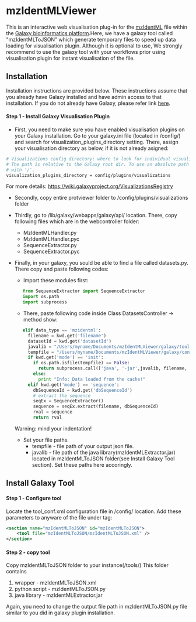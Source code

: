 # mzIdentMLViewer

This is an interactive web visualisation plug-in for the [mzIdentML](http://www.psidev.info/mzidentml) file within the [Galaxy bioinformatics platform](https://galaxyproject.org).Here, we have a galaxy tool called "mzIdentMLToJSON" which generate temporary files to speed up data loading for visualisation plugin. Although it is optional to use, We strongly recommend to use the galaxy tool with your workflows prior using visualisation plugin for instant visualisation of the file.

## Installation

Installation instructions are provided below. These instructions assume that you already have Galaxy installed and have admin access to that installation. If you do not already have Galaxy, please refer link [here](https://wiki.galaxyproject.org/Admin/GetGalaxy).

#### Step 1 - Install Galaxy Visualisation Plugin

* First, you need to make sure you have enabled visualisation plugins on your Galaxy installation. Go to your galaxy.ini file (located in <your galaxy directory>/config/) and search for visualization_plugins_directory setting. There, assign your visualisation directory as below, if it is not already asigned:

```bash
# Visualizations config directory: where to look for individual visualization plugins.
# The path is relative to the Galaxy root dir. To use an absolute path begin the path
# with '/'.
visualization_plugins_directory = config/plugins/visualizations
```
For more details: https://wiki.galaxyproject.org/VisualizationsRegistry

* Secondly, copy entire protviewer folder to <your galaxy directory>/config/plugins/visualizations folder
* Thirdly, go to <your galaxy directory>/lib/galaxy/webapps/galaxy/api/ location. There, copy following files which are in the webcontroller folder:
  * MzIdentMLHandler.py
  * MzIdentMLHandler.pyc
  * SequenceExtractor.py
  * SequenceExtractor.pyc
* Finally, in your galaxy, you sould be able to find a file called datasets.py. There copy and paste following codes:

  * Import these modules first:
   ```python
      from SequenceExtractor import SequenceExtractor
      import os.path
      import subprocess
   ```
  * There, paste following code inside Class DatasetsController -> method show:
   ```python
      elif data_type == 'mzidentml':
        filename = kwd.get('filename')
        datasetId = kwd.get('datasetId')
        javalib = "/Users/myname/Documents/mzIdentMLViewer/galaxy/tools/mzIdentMLToJSON/mzIdentMLExtractor.jar"
        tempfile = "/Users/myname/Documents/mzIdentMLViewer/galaxy/config/plugins/visualizations/protviewer/static/data/"+datasetId+"_protein.json"
        if kwd.get('mode') == 'init':
          if os.path.isfile(tempfile) == False:
            return subprocess.call(['java', '-jar',javalib, filename, datasetId])
          else:
            print "Info: Data loaded from the cache!"
        elif kwd.get('mode') == 'sequence':
          dbSequenceId = kwd.get('dbSequenceId')
          # extract the sequence
          seqEx = SequenceExtractor()
          sequence = seqEx.extract(filename, dbSequenceId)
          rval = sequence
          return rval
    ```
    Warning: mind your indentation!
  * Set your file paths. 
    * tempfile - file path of your output json file. 
    * javalib - file path of the java library(mzIdentMLExtractor.jar) located in mzIdentMLToJSON folder(see Install Galaxy Tool section). 
    Set these paths here accoringly.

## Install Galaxy Tool

#### Step 1 - Configure tool

Locate the tool_conf.xml configuration file in <your galaxy directory>/config/ location.
Add these parameters to anyware of  the file under <toolbox> tag:

```XML
<section name="mzIdentMLToJSON" id="mzIdentMLToJSON">
    <tool file="mzIdentMLToJSON/mzIdentMLToJSON.xml" />
</section>
```
#### Step 2 - copy tool

Copy mzIdentMLToJSON folder to your instance(<your galaxy directory>/tools/)
This folder contains 
 1. wrapper - mzIdentMLToJSON.xml 
 2. python script - mzIdentMLToJSON.py
 3. java library - mzIdentMLExtractor.jar

Again, you need to change the output file path in mzIdentMLToJSON.py file similar to you did in galaxy plugin installation.
